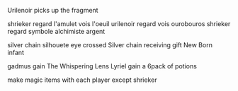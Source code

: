 Urilenoir picks up the fragment

shrieker regard l'amulet vois l'oeuil
urilenoir regard vois ourobouros
shrieker regard symbole alchimiste argent


silver chain silhouete 
eye crossed
Silver chain receiving gift
New Born infant


gadmus gain The Whispering Lens
Lyriel gain a 6pack of potions

make magic items with each player except shrieker